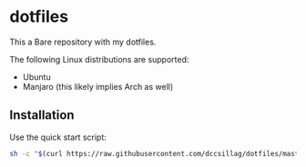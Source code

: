 dotfiles
========

This a Bare repository with my dotfiles.

The following Linux distributions are supported:

- Ubuntu
- Manjaro (this likely implies Arch as well)

Installation
------------

Use the quick start script:

```sh
sh -c "$(curl https://raw.githubusercontent.com/dccsillag/dotfiles/master/.github/quickstart.sh)"
```
